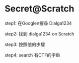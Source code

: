 # Secret@Scratch

step1:  在Googlen搜尋 Dialga1234

step2:  找到 dialga1234 on Scratch

step3:  按照他的步驟

step4:  search 有CTF的字串

![]()
